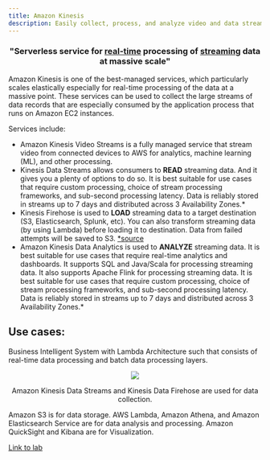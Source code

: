 ```yaml
---
title: Amazon Kinesis
description: Easily collect, process, and analyze video and data streams
---
```


<h3 align="center">
  "Serverless service for <u>real-time</u> processing of <u>streaming</u> data at massive scale"
</h3>

Amazon Kinesis is one of the best-managed services, which particularly scales elastically especially for real-time processing of the data at a massive point. These services can be used to collect the large streams of data records that are especially consumed by the application process that runs on Amazon EC2 instances.

Services include:
- Amazon Kinesis Video Streams is a fully managed service that stream video from connected devices to AWS for analytics, machine learning (ML), and other processing.
- Kinesis Data Streams allows consumers to **READ** streaming data. And it gives you a plenty of options to do so. It is best suitable for use cases that require custom processing, choice of stream processing frameworks, and sub-second processing latency. Data is reliably stored in streams up to 7 days and distributed across 3 Availability Zones.*
- Kinesis Firehose is used to **LOAD** streaming data to a target destination (S3, Elasticsearch, Splunk, etc). You can also transform streaming data (by using Lambda) before loading it to destination. Data from failed attempts will be saved to S3. [*source](https://stackoverflow.com/a/64154811/11464527)
- Amazon Kinesis Data Analytics is used to **ANALYZE** streaming data. It is best suitable for use cases that require real-time analytics and dashboards. It supports SQL and Java/Scala for processing streaming data. It also supports Apache Flink for processing streaming data. It is best suitable for use cases that require custom processing, choice of stream processing frameworks, and sub-second processing latency. Data is reliably stored in streams up to 7 days and distributed across 3 Availability Zones.*


## Use cases:

Business Intelligent System with Lambda Architecture such that consists of real-time data processing and batch data processing layers.

<div>
<div align="center"><img src="https://static.us-east-1.prod.workshops.aws/public/418ebbf4-ce79-4cc1-8038-7d66be4823c3/static/images/aws-analytics-system-arch.png" /></div>
<div><p align="center">Amazon Kinesis Data Streams and Kinesis Data Firehose are used for data collection.</p></div>
</div>

Amazon S3 is for data storage. AWS Lambda, Amazon Athena, and Amazon Elasticsearch Service are for data analysis and processing. Amazon QuickSight and Kibana are for Visualization.

[Link to lab](https://catalog.us-east-1.prod.workshops.aws/workshops/a861fb26-12b0-4669-b3c3-ae1def49735d/en-US/introduction)